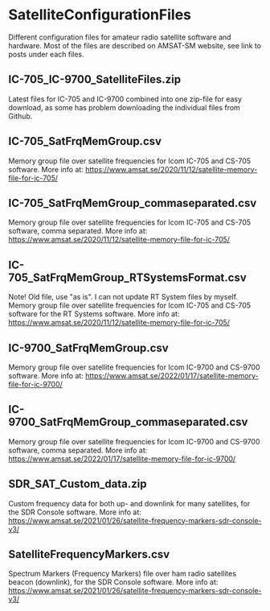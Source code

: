 # SatelliteConfigurationFiles
Different configuration files for amateur radio satellite software and hardware. Most of the files are described on AMSAT-SM website, see link to posts under each files.

## IC-705_IC-9700_SatelliteFiles.zip
Latest files for IC-705 and IC-9700 combined into one zip-file for easy download, as some has problem downloading the individual files from Github.

## IC-705_SatFrqMemGroup.csv
Memory group file over satellite frequencies for Icom IC-705 and CS-705 software. More info at:
https://www.amsat.se/2020/11/12/satellite-memory-file-for-ic-705/

## IC-705_SatFrqMemGroup_commaseparated.csv
Memory group file over satellite frequencies for Icom IC-705 and CS-705 software, comma separated. More info at:
https://www.amsat.se/2020/11/12/satellite-memory-file-for-ic-705/

## IC-705_SatFrqMemGroup_RTSystemsFormat.csv
Note! Old file, use "as is". I can not update RT System files by myself.
Memory group file over satellite frequencies for Icom IC-705 and CS-705 software for the RT Systems software. More info at:
https://www.amsat.se/2020/11/12/satellite-memory-file-for-ic-705/

## IC-9700_SatFrqMemGroup.csv
Memory group file over satellite frequencies for Icom IC-9700 and CS-9700 software. More info at:
https://www.amsat.se/2022/01/17/satellite-memory-file-for-ic-9700/

## IC-9700_SatFrqMemGroup_commaseparated.csv
Memory group file over satellite frequencies for Icom IC-9700 and CS-9700 software, comma separated. More info at:
https://www.amsat.se/2022/01/17/satellite-memory-file-for-ic-9700/

## SDR_SAT_Custom_data.zip
Custom frequency data for both up- and downlink for many satellites, for the SDR Console software. More info at:
https://www.amsat.se/2021/01/26/satellite-frequency-markers-sdr-console-v3/

## SatelliteFrequencyMarkers.csv
Spectrum Markers (Frequency Markers) file over ham radio satellites beacon (downlink), for the SDR Console software. More info at:
https://www.amsat.se/2021/01/26/satellite-frequency-markers-sdr-console-v3/
